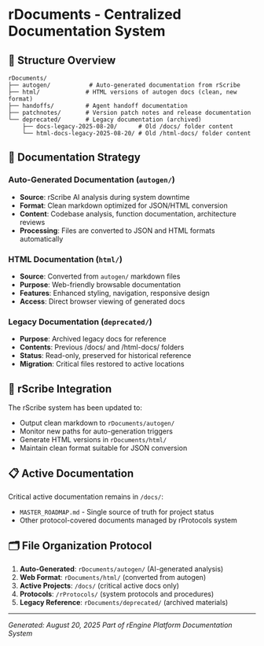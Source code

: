 # rDocuments - Centralized Documentation System

## 📁 Structure Overview

```
rDocuments/
├── autogen/           # Auto-generated documentation from rScribe
├── html/             # HTML versions of autogen docs (clean, new format)
├── handoffs/         # Agent handoff documentation
├── patchnotes/       # Version patch notes and release documentation
└── deprecated/       # Legacy documentation (archived)
    ├── docs-legacy-2025-08-20/      # Old /docs/ folder content
    └── html-docs-legacy-2025-08-20/ # Old /html-docs/ folder content
```

## 🎯 Documentation Strategy

### Auto-Generated Documentation (`autogen/`)

- **Source**: rScribe AI analysis during system downtime
- **Format**: Clean markdown optimized for JSON/HTML conversion
- **Content**: Codebase analysis, function documentation, architecture reviews
- **Processing**: Files are converted to JSON and HTML formats automatically

### HTML Documentation (`html/`)

- **Source**: Converted from `autogen/` markdown files
- **Purpose**: Web-friendly browsable documentation
- **Features**: Enhanced styling, navigation, responsive design
- **Access**: Direct browser viewing of generated docs

### Legacy Documentation (`deprecated/`)

- **Purpose**: Archived legacy docs for reference
- **Contents**: Previous /docs/ and /html-docs/ folders
- **Status**: Read-only, preserved for historical reference
- **Migration**: Critical files restored to active locations

## 🔄 rScribe Integration

The rScribe system has been updated to:

- Output clean markdown to `rDocuments/autogen/`
- Monitor new paths for auto-generation triggers
- Generate HTML versions in `rDocuments/html/`
- Maintain clean format suitable for JSON conversion

## 📋 Active Documentation

Critical active documentation remains in `/docs/`:

- `MASTER_ROADMAP.md` - Single source of truth for project status
- Other protocol-covered documents managed by rProtocols system

## 🗂️ File Organization Protocol

1. **Auto-Generated**: `rDocuments/autogen/` (AI-generated analysis)
2. **Web Format**: `rDocuments/html/` (converted from autogen)
3. **Active Projects**: `/docs/` (critical active docs only)
4. **Protocols**: `/rProtocols/` (system protocols and procedures)
5. **Legacy Reference**: `rDocuments/deprecated/` (archived materials)

---

*Generated: August 20, 2025*
*Part of rEngine Platform Documentation System*
